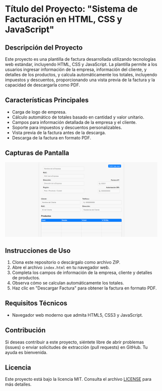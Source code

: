 # Título del Proyecto: "Sistema de Facturación en HTML, CSS y JavaScript"

## Descripción del Proyecto

Este proyecto es una plantilla de factura desarrollada utilizando tecnologías web estándar, incluyendo HTML, CSS y JavaScript. La plantilla permite a los usuarios ingresar información de la empresa, información del cliente, y detalles de los productos, y calcula automáticamente los totales, incluyendo impuestos y descuentos, proporcionando una vista previa de la factura y la capacidad de descargarla como PDF.

## Características Principales

- Carga de logo de empresa.
- Cálculo automático de totales basado en cantidad y valor unitario.
- Campos para información detallada de la empresa y el cliente.
- Soporte para impuestos y descuentos personalizables.
- Vista previa de la factura antes de la descarga.
- Descarga de la factura en formato PDF.

## Capturas de Pantalla

![Texto Alternativo](./assets/screenshots/Screenshot.png)

## Instrucciones de Uso

1. Clona este repositorio o descárgalo como archivo ZIP.
2. Abre el archivo `index.html` en tu navegador web.
3. Completa los campos de información de la empresa, cliente y detalles de productos.
4. Observa cómo se calculan automáticamente los totales.
5. Haz clic en "Descargar Factura" para obtener la factura en formato PDF.

## Requisitos Técnicos

- Navegador web moderno que admita HTML5, CSS3 y JavaScript.

## Contribución

Si deseas contribuir a este proyecto, siéntete libre de abrir problemas (issues) o enviar solicitudes de extracción (pull requests) en GitHub. Tu ayuda es bienvenida.

## Licencia

Este proyecto está bajo la licencia MIT. Consulta el archivo [LICENSE](LICENSE) para más detalles.
